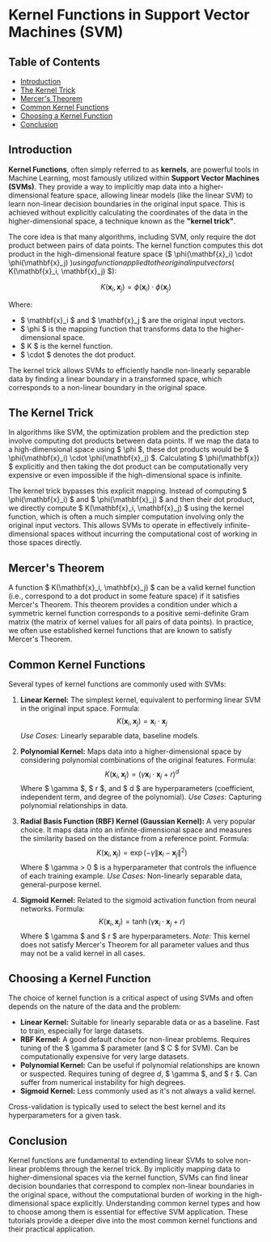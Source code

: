 # Kernel Functions in Support Vector Machines (SVM)

## Table of Contents

- [Introduction](#introduction)
- [The Kernel Trick](#the-kernel-trick)
- [Mercer's Theorem](#mercers-theorem)
- [Common Kernel Functions](#common-kernel-functions)
- [Choosing a Kernel Function](#choosing-a-kernel-function)
- [Conclusion](#conclusion)

## Introduction
**Kernel Functions**, often simply referred to as **kernels**, are powerful tools in Machine Learning, most famously utilized within **Support Vector Machines (SVMs)**. They provide a way to implicitly map data into a higher-dimensional feature space, allowing linear models (like the linear SVM) to learn non-linear decision boundaries in the original input space. This is achieved without explicitly calculating the coordinates of the data in the higher-dimensional space, a technique known as the **"kernel trick"**.

The core idea is that many algorithms, including SVM, only require the dot product between pairs of data points. The kernel function computes this dot product in the high-dimensional feature space ($ \phi(\mathbf{x}_i) \cdot \phi(\mathbf{x}_j) $) using a function applied to the original input vectors ($ K(\mathbf{x}_i, \mathbf{x}_j) $):

$$ K(\mathbf{x}_i, \mathbf{x}_j) = \phi(\mathbf{x}_i) \cdot \phi(\mathbf{x}_j) $$

Where:
- $ \mathbf{x}_i $ and $ \mathbf{x}_j $ are the original input vectors.
- $ \phi $ is the mapping function that transforms data to the higher-dimensional space.
- $ K $ is the kernel function.
- $ \cdot $ denotes the dot product.

The kernel trick allows SVMs to efficiently handle non-linearly separable data by finding a linear boundary in a transformed space, which corresponds to a non-linear boundary in the original space.

## The Kernel Trick
In algorithms like SVM, the optimization problem and the prediction step involve computing dot products between data points. If we map the data to a high-dimensional space using $ \phi $, these dot products would be $ \phi(\mathbf{x}_i) \cdot \phi(\mathbf{x}_j) $. Calculating $ \phi(\mathbf{x}) $ explicitly and then taking the dot product can be computationally very expensive or even impossible if the high-dimensional space is infinite.

The kernel trick bypasses this explicit mapping. Instead of computing $ \phi(\mathbf{x}_i) $ and $ \phi(\mathbf{x}_j) $ and then their dot product, we directly compute $ K(\mathbf{x}_i, \mathbf{x}_j) $ using the kernel function, which is often a much simpler computation involving only the original input vectors. This allows SVMs to operate in effectively infinite-dimensional spaces without incurring the computational cost of working in those spaces directly.

## Mercer's Theorem
A function $ K(\mathbf{x}_i, \mathbf{x}_j) $ can be a valid kernel function (i.e., correspond to a dot product in some feature space) if it satisfies Mercer's Theorem. This theorem provides a condition under which a symmetric kernel function corresponds to a positive semi-definite Gram matrix (the matrix of kernel values for all pairs of data points). In practice, we often use established kernel functions that are known to satisfy Mercer's Theorem.

## Common Kernel Functions
Several types of kernel functions are commonly used with SVMs:

1.  **Linear Kernel:** The simplest kernel, equivalent to performing linear SVM in the original input space.
    Formula: $$ K(\mathbf{x}_i, \mathbf{x}_j) = \mathbf{x}_i \cdot \mathbf{x}_j $$
    *Use Cases:* Linearly separable data, baseline models.

2.  **Polynomial Kernel:** Maps data into a higher-dimensional space by considering polynomial combinations of the original features.
    Formula: $$ K(\mathbf{x}_i, \mathbf{x}_j) = (\gamma \mathbf{x}_i \cdot \mathbf{x}_j + r)^d $$
    Where $ \gamma $, $ r $, and $ d $ are hyperparameters (coefficient, independent term, and degree of the polynomial).
    *Use Cases:* Capturing polynomial relationships in data.

3.  **Radial Basis Function (RBF) Kernel (Gaussian Kernel):** A very popular choice. It maps data into an infinite-dimensional space and measures the similarity based on the distance from a reference point.
    Formula: $$ K(\mathbf{x}_i, \mathbf{x}_j) = \exp(-\gamma \|\mathbf{x}_i - \mathbf{x}_j\|^2) $$
    Where $ \gamma > 0 $ is a hyperparameter that controls the influence of each training example.
    *Use Cases:* Non-linearly separable data, general-purpose kernel.

4.  **Sigmoid Kernel:** Related to the sigmoid activation function from neural networks.
    Formula: $$ K(\mathbf{x}_i, \mathbf{x}_j) = \tanh(\gamma \mathbf{x}_i \cdot \mathbf{x}_j + r) $$
    Where $ \gamma $ and $ r $ are hyperparameters.
    *Note:* This kernel does not satisfy Mercer's Theorem for all parameter values and thus may not be a valid kernel in all cases.

## Choosing a Kernel Function
The choice of kernel function is a critical aspect of using SVMs and often depends on the nature of the data and the problem:
- **Linear Kernel:** Suitable for linearly separable data or as a baseline. Fast to train, especially for large datasets.
- **RBF Kernel:** A good default choice for non-linear problems. Requires tuning of the $ \gamma $ parameter (and $ C $ for SVM). Can be computationally expensive for very large datasets.
- **Polynomial Kernel:** Can be useful if polynomial relationships are known or suspected. Requires tuning of degree $d$, $ \gamma $, and $ r $. Can suffer from numerical instability for high degrees.
- **Sigmoid Kernel:** Less commonly used as it's not always a valid kernel.

Cross-validation is typically used to select the best kernel and its hyperparameters for a given task.

## Conclusion
Kernel functions are fundamental to extending linear SVMs to solve non-linear problems through the kernel trick. By implicitly mapping data to higher-dimensional spaces via the kernel function, SVMs can find linear decision boundaries that correspond to complex non-linear boundaries in the original space, without the computational burden of working in the high-dimensional space explicitly. Understanding common kernel types and how to choose among them is essential for effective SVM application. These tutorials provide a deeper dive into the most common kernel functions and their practical application.